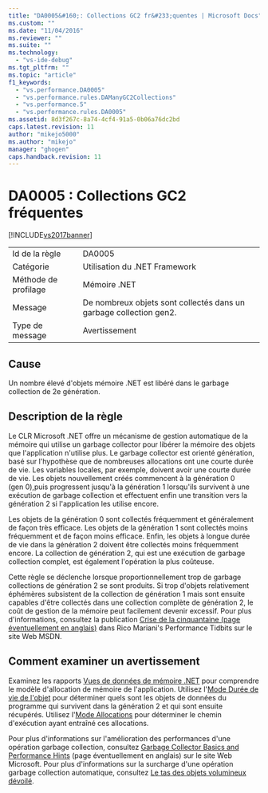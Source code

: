 ```yaml
---
title: "DA0005&#160;: Collections GC2 fr&#233;quentes | Microsoft Docs"
ms.custom: ""
ms.date: "11/04/2016"
ms.reviewer: ""
ms.suite: ""
ms.technology: 
  - "vs-ide-debug"
ms.tgt_pltfrm: ""
ms.topic: "article"
f1_keywords: 
  - "vs.performance.DA0005"
  - "vs.performance.rules.DAManyGC2Collections"
  - "vs.performance.5"
  - "vs.performance.rules.DA0005"
ms.assetid: 8d3f267c-8a74-4cf4-91a5-0b06a76dc2bd
caps.latest.revision: 11
author: "mikejo5000"
ms.author: "mikejo"
manager: "ghogen"
caps.handback.revision: 11
---
```

# DA0005&#160;: Collections GC2 fr&#233;quentes
[!INCLUDE[vs2017banner](../code-quality/includes/vs2017banner.md)]

|||  
|-|-|  
|Id de la règle|DA0005|  
|Catégorie|Utilisation du .NET Framework|  
|Méthode de profilage|Mémoire .NET|  
|Message|De nombreux objets sont collectés dans un garbage collection gen2.|  
|Type de message|Avertissement|  
  
## Cause  
 Un nombre élevé d'objets mémoire .NET est libéré dans le garbage collection de 2e génération.  
  
## Description de la règle  
 Le CLR Microsoft .NET offre un mécanisme de gestion automatique de la mémoire qui utilise un garbage collector pour libérer la mémoire des objets que l'application n'utilise plus.  Le garbage collector est orienté génération, basé sur l'hypothèse que de nombreuses allocations ont une courte durée de vie.  Les variables locales, par exemple, doivent avoir une courte durée de vie.  Les objets nouvellement créés commencent à la génération 0 \(gen 0\),puis progressent jusqu'à la génération 1 lorsqu'ils survivent à une exécution de garbage collection et effectuent enfin une transition vers la génération 2 si l'application les utilise encore.  
  
 Les objets de la génération 0 sont collectés fréquemment et généralement de façon très efficace.  Les objets de la génération 1 sont collectés moins fréquemment et de façon moins efficace.  Enfin, les objets à longue durée de vie dans la génération 2 doivent être collectés moins fréquemment encore.  La collection de génération 2, qui est une exécution de garbage collection complet, est également l'opération la plus coûteuse.  
  
 Cette règle se déclenche lorsque proportionnellement trop de garbage collections de génération 2 se sont produits.  Si trop d'objets relativement éphémères subsistent de la collection de génération 1 mais sont ensuite capables d'être collectés dans une collection complète de génération 2, le coût de gestion de la mémoire peut facilement devenir excessif.  Pour plus d'informations, consultez la publication [Crise de la cinquantaine \(page éventuellement en anglais\)](http://go.microsoft.com/fwlink/?LinkId=177835) dans Rico Mariani's Performance Tidbits sur le site Web MSDN.  
  
## Comment examiner un avertissement  
 Examinez les rapports [Vues de données de mémoire .NET](../profiling/dotnet-memory-data-views.md) pour comprendre le modèle d'allocation de mémoire de l'application.  Utilisez l'[Mode Durée de vie de l'objet](../profiling/object-lifetime-view.md) pour déterminer quels sont les objets de données du programme qui survivent dans la génération 2 et qui sont ensuite récupérés.  Utilisez l'[Mode Allocations](../profiling/dotnet-memory-allocations-view.md) pour déterminer le chemin d'exécution ayant entraîné ces allocations.  
  
 Pour plus d'informations sur l'amélioration des performances d'une opération garbage collection, consultez [Garbage Collector Basics and Performance Hints](http://go.microsoft.com/fwlink/?LinkId=148226) \(page éventuellement en anglais\) sur le site Web Microsoft.  Pour plus d'informations sur la surcharge d'une opération garbage collection automatique, consultez [Le tas des objets volumineux dévoilé](http://go.microsoft.com/fwlink/?LinkId=177836).